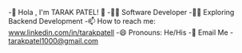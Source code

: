 -👋 Hola , I'm TARAK PATEL! 👋
-👨‍💻 Software Developer
-👨‍💻 Exploring Backend Development
-📫 How to reach me: www.linkedin.com/in/tarakpatell
-😄 Pronouns: He/His
-📧 Email Me - tarakpatel1000@gmail.com

<!---
tarakpatel1000/tarakpatel1000 is a ✨ special ✨ repository because its `README.md` (this file) appears on your GitHub profile.
You can click the Preview link to take a look at your changes.
--->
